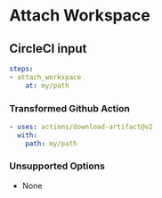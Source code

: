 # Attach Workspace

## CircleCI input

```yaml
steps:
- attach_workspace
    at: my/path
```

### Transformed Github Action

```yaml
- uses: actions/download-artifact@v2
  with: 
    path: my/path
```

### Unsupported Options

- None
